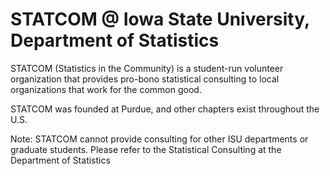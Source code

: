 # STATCOM @ Iowa State University, Department of Statistics

STATCOM (Statistics in the Community) is a student-run volunteer organization that provides pro-bono statistical consulting to local organizations that work for the common good.

STATCOM was founded at Purdue, and other chapters exist throughout the U.S.

Note: STATCOM cannot provide consulting for other ISU departments or graduate students. Please refer to the Statistical Consulting at the Department of Statistics
